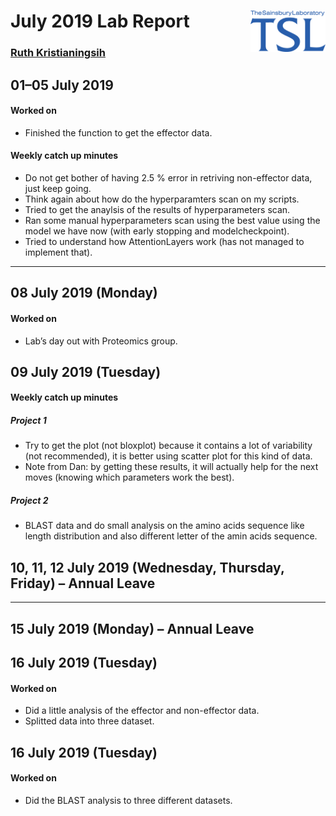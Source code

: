 
# July 2019 Lab Report <img src="figures/tsl-logo.png" align="right" width="120" />

### [Ruth Kristianingsih](https://github.com/ruthkr)

## 01–05 July 2019

<!-- Commits: `#r gitlogr::get_git_commit_count(curr_date)` -->

#### Worked on

  - Finished the function to get the effector data.

#### Weekly catch up minutes

  - Do not get bother of having 2.5 % error in retriving non-effector
    data, just keep going.
  - Think again about how do the hyperparamters scan on my scripts.
  - Tried to get the anaylsis of the results of hyperparameters scan.
  - Ran some manual hyperparameters scan using the best value using the
    model we have now (with early stopping and modelcheckpoint).
  - Tried to understand how AttentionLayers work (has not managed to
    implement that).

-----

## 08 July 2019 (Monday)

<!-- Commits: `#r gitlogr::get_git_commit_count(curr_date)` -->

#### Worked on

  - Lab’s day out with Proteomics group.

## 09 July 2019 (Tuesday)

<!-- Commits: `#r gitlogr::get_git_commit_count(curr_date)` -->

#### Weekly catch up minutes

##### Project 1

  - Try to get the plot (not bloxplot) because it contains a lot of
    variability (not recommended), it is better using scatter plot for
    this kind of data.
  - Note from Dan: by getting these results, it will actually help for
    the next moves (knowing which parameters work the best).

##### Project 2

  - BLAST data and do small analysis on the amino acids sequence like
    length distribution and also different letter of the amin acids
    sequence.

## 10, 11, 12 July 2019 (Wednesday, Thursday, Friday) – Annual Leave

<!-- Commits: `#r gitlogr::get_git_commit_count(curr_date)` -->

-----

## 15 July 2019 (Monday) – Annual Leave

<!-- Commits: `#r gitlogr::get_git_commit_count(curr_date)` -->

## 16 July 2019 (Tuesday)

<!-- Commits: `#r gitlogr::get_git_commit_count(curr_date)` -->

#### Worked on

  - Did a little analysis of the effector and non-effector data.
  - Splitted data into three dataset.

## 16 July 2019 (Tuesday)

<!-- Commits: `#r gitlogr::get_git_commit_count(curr_date)` -->

#### Worked on

  - Did the BLAST analysis to three different datasets.
